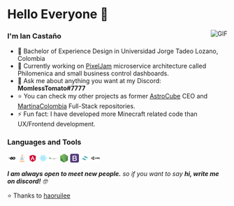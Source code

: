 # Hello Everyone 🍅
<img align="right" alt="GIF" src="https://im3.ezgif.com/tmp/ezgif-3-cbbb88b6f5.gif" />

### I'm Ian Castaño

- 🔭 Bachelor of Experience Design in Universidad Jorge Tadeo Lozano, Colombia 
- 🌱 Currently working on [PixelJam](https://github.com/pixel-jam) microservice architecture called Philomenica and small business control dashboards.
- 💬 Ask me about anything you want at my Discord: **MomlessTomato#7777** 
- :star: You can check my other projects as former [AstroCube](https://github.com/AstroCube) CEO and [MartinaColombia](https://github.com/MartinaColombia) Full-Stack repositories. 
- ⚡ Fun fact: I have developed more Minecraft related code than UX/Frontend development. 

### Languages and Tools

<code><img height="20" src="https://raw.githubusercontent.com/github/explore/80688e429a7d4ef2fca1e82350fe8e3517d3494d/topics/go/go.png"></code>
<code><img height="20" src="https://raw.githubusercontent.com/github/explore/80688e429a7d4ef2fca1e82350fe8e3517d3494d/topics/java/java.png"></code>
<code><img height="20" src="https://raw.githubusercontent.com/github/explore/80688e429a7d4ef2fca1e82350fe8e3517d3494d/topics/angular/angular.png"></code>
<code><img height="20" src="https://raw.githubusercontent.com/github/explore/80688e429a7d4ef2fca1e82350fe8e3517d3494d/topics/react/react.png"></code>
<code><img height="20" src="https://raw.githubusercontent.com/github/explore/80688e429a7d4ef2fca1e82350fe8e3517d3494d/topics/mongodb/mongodb.png"></code>
<code><img height="20" src="https://raw.githubusercontent.com/github/explore/80688e429a7d4ef2fca1e82350fe8e3517d3494d/topics/nodejs/nodejs.png"></code>
<code><img height="20" src="https://raw.githubusercontent.com/github/explore/80688e429a7d4ef2fca1e82350fe8e3517d3494d/topics/bootstrap/bootstrap.png"></code>
<code><img height="20" src="https://raw.githubusercontent.com/github/explore/80688e429a7d4ef2fca1e82350fe8e3517d3494d/topics/tailwind/tailwind.png"></code>
<code><img height="20" src="https://raw.githubusercontent.com/github/explore/80688e429a7d4ef2fca1e82350fe8e3517d3494d/topics/unity/unity.png"></code>


<em><b>I am always open to meet new people.</b> so if you want to say <b>hi, write me on discord!</b> 🤓</em>



⭐️ Thanks to [haoruilee](https://github.com/haoruilee)
